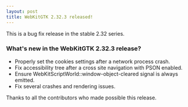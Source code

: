 ```yaml
---
layout: post
title: WebKitGTK 2.32.3 released!
---
```


This is a bug fix release in the stable 2.32 series.

### What's new in the WebKitGTK 2.32.3 release?

 - Properly set the cookies settings after a network process crash.
 - Fix accessibility tree after a cross site navigation with PSON enabled.
 - Ensure WebKitScriptWorld::window-object-cleared signal is always emitted.
 - Fix several crashes and rendering issues.

Thanks to all the contributors who made possible this release.
